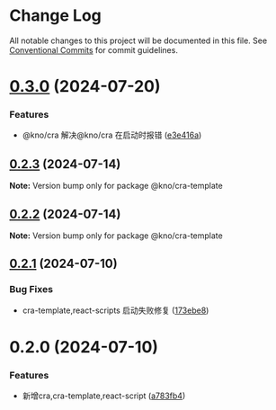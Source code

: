 # Change Log

All notable changes to this project will be documented in this file.
See [Conventional Commits](https://conventionalcommits.org) for commit guidelines.

# [0.3.0](https://e.coding.net/g-fvlo6487/forward/forward/compare/@kno/cra-template@0.2.1...@kno/cra-template@0.3.0) (2024-07-20)

### Features

- @kno/cra 解决@kno/cra 在启动时报错 ([e3e416a](https://e.coding.net/g-fvlo6487/forward/forward/commits/e3e416abb0788783514d9267f14538d6e5ee97dd))

## [0.2.3](https://e.coding.net/g-fvlo6487/forward/forward/compare/@kno/cra-template@0.2.1...@kno/cra-template@0.2.3) (2024-07-14)

**Note:** Version bump only for package @kno/cra-template

## [0.2.2](https://e.coding.net/g-fvlo6487/forward/forward/compare/@kno/cra-template@0.2.1...@kno/cra-template@0.2.2) (2024-07-14)

**Note:** Version bump only for package @kno/cra-template

## [0.2.1](https://e.coding.net/g-fvlo6487/forward/forward/compare/@kno/cra-template@0.2.0...@kno/cra-template@0.2.1) (2024-07-10)

### Bug Fixes

- cra-template,react-scripts 启动失败修复 ([173ebe8](https://e.coding.net/g-fvlo6487/forward/forward/commits/173ebe844489bc4c3ef8a6cb346fd19073ae8aa2))

# 0.2.0 (2024-07-10)

### Features

- 新增cra,cra-template,react-script ([a783fb4](https://e.coding.net/g-fvlo6487/forward/forward/commits/a783fb4d7df6b26be46effbee0af891d07d891cf))

